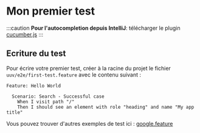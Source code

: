 # Mon premier test

:::caution
**Pour l'autocompletion depuis IntelliJ**:  télécharger le plugin [cucumber.js](https://plugins.jetbrains.com/plugin/7418-cucumber-js)
:::


## Ecriture du test
Pour écrire votre premier test, créer à la racine du projet le fichier `uuv/e2e/first-test.feature` avec le contenu suivant :
```gherkin
Feature: Hello World

  Scenario: Search - Successful case
    When I visit path "/"
    Then I should see an element with role "heading" and name "My app title"
```
Vous pouvez trouver d'autres exemples de test ici : [google.feature](https://github.com/e2e-test-quest/uuv/example/google.fr.feature)

